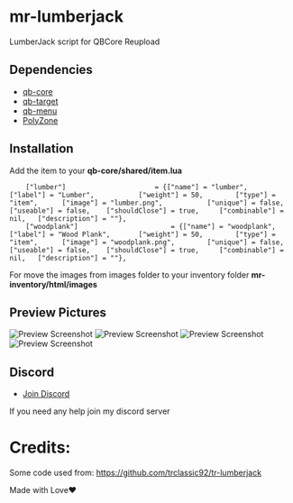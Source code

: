 # mr-lumberjack
LumberJack script for QBCore Reupload

## Dependencies
- [qb-core](https://github.com/qbcore-framework/qb-core)
- [qb-target](https://github.com/BerkieBb/qb-target)
- [qb-menu](https://github.com/qbcore-framework/qb-menu)
- [PolyZone](https://github.com/mkafrin/PolyZone)

## Installation

Add the item to your **qb-core/shared/item.lua**

```
	["lumber"]						= {["name"] = "lumber",  	  		["label"] = "Lumber",	  		["weight"] = 50, 		["type"] = "item", 		["image"] = "lumber.png", 			["unique"] = false, 	["useable"] = false, 	["shouldClose"] = true,   	["combinable"] = nil,   ["description"] = ""},
	["woodplank"]						= {["name"] = "woodplank",  	  		["label"] = "Wood Plank",	  	["weight"] = 50, 		["type"] = "item", 		["image"] = "woodplank.png", 		["unique"] = false, 	["useable"] = false, 	["shouldClose"] = true,   	["combinable"] = nil,   ["description"] = ""},
```
For move the images from images folder to your inventory folder **mr-inventory/html/images**

## Preview Pictures
![Preview Screenshot](https://imgur.com/FQ1E6la.jpeg)
![Preview Screenshot](https://imgur.com/2fY1ypI.jpeg)
![Preview Screenshot](https://imgur.com/LeOw96D.jpeg)
![Preview Screenshot](https://imgur.com/W5W1NK7.jpeg)


## Discord
- [Join Discord](https://discord.gg/XpdWyyT4Nm)

If you need any help join my discord server

# Credits:
Some code used from: https://github.com/trclassic92/tr-lumberjack

Made with Love❤️
